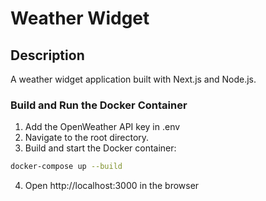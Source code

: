 # Weather Widget

## Description
A weather widget application built with Next.js and Node.js.

### Build and Run the Docker Container
1. Add the OpenWeather API key in .env
2. Navigate to the root directory.
3. Build and start the Docker container:

```sh
docker-compose up --build
```

4. Open http://localhost:3000 in the browser

